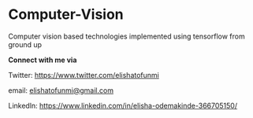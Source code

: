 # Computer-Vision
Computer vision based technologies implemented using tensorflow from ground up

**Connect with me via**

Twitter: https://www.twitter.com/elishatofunmi 

email: elishatofunmi@gmail.com 

Linkedln: https://www.linkedin.com/in/elisha-odemakinde-366705150/



